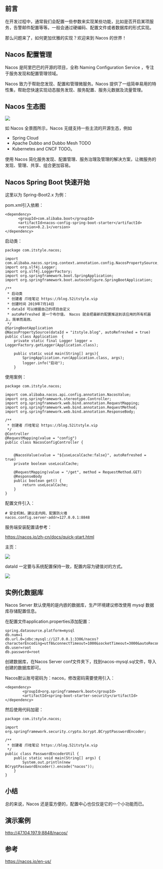 ## 前言

在开发过程中，通常我们会配置一些参数来实现某些功能，比如是否开启某项服务，告警邮件配置等等。一般会通过硬编码、配置文件或者数据库的形式实现。

那么问题来了，如何更加优雅的实现？欢迎来到 Nacos 的世界！

## Nacos 配置管理

Nacos 是阿里巴巴的开源的项目，全称 Naming Configuration Service ，专注于服务发现和配置管理领域。

Nacos 致力于帮助您发现、配置和管理微服务。Nacos 提供了一组简单易用的特性集，帮助您快速实现动态服务发现、服务配置、服务元数据及流量管理。

## Nacos 生态图

![](https://blog.52itstyle.vip/201907/109211-20190722085842453-28430656.png)

如 Nacos 全景图所示，Nacos 无缝支持一些主流的开源生态，例如

  * Spring Cloud
  * Apache Dubbo and Dubbo Mesh TODO
  * Kubernetes and CNCF TODO。

使用 Nacos 简化服务发现、配置管理、服务治理及管理的解决方案，让微服务的发现、管理、共享、组合更加容易。

## Nacos Spring Boot 快速开始

这里以为 Spring-Boot2.x 为例：

pom.xml引入依赖：

    
    
    <dependency>
          <groupId>com.alibaba.boot</groupId>
          <artifactId>nacos-config-spring-boot-starter</artifactId>
          <version>0.2.1</version>
    </dependency>

启动类：

    
    
    package com.itstyle.nacos;
    
    import com.alibaba.nacos.spring.context.annotation.config.NacosPropertySource;
    import org.slf4j.Logger;
    import org.slf4j.LoggerFactory;
    import org.springframework.boot.SpringApplication;
    import org.springframework.boot.autoconfigure.SpringBootApplication;
    
    /**
     * 启动类
     * 创建者 爪哇笔记 https://blog.52itstyle.vip
     * 创建时间 2019年7月14日
     * dataId 可以根据自己的项目自定义
     * autoRefreshed 是一个布尔值， Nacos 就会把最新的配置推送到该应用的所有机器上，简单而高效。
     */
    @SpringBootApplication
    @NacosPropertySource(dataId = "itstyle.blog", autoRefreshed = true)
    public class Application  {
        private static final Logger logger = LoggerFactory.getLogger(Application.class);
    
        public static void main(String[] args){
            SpringApplication.run(Application.class, args);
            logger.info("启动");
        }
    

使用案例：

    
    
    package com.itstyle.nacos;
    
    import com.alibaba.nacos.api.config.annotation.NacosValue;
    import org.springframework.stereotype.Controller;
    import org.springframework.web.bind.annotation.RequestMapping;
    import org.springframework.web.bind.annotation.RequestMethod;
    import org.springframework.web.bind.annotation.ResponseBody;
    
    /**
     * 创建者 爪哇笔记 https://blog.52itstyle.vip
     */
    @Controller
    @RequestMapping(value = "config")
    public class NacosConfigController {
    
    
        @NacosValue(value = "${useLocalCache:false}", autoRefreshed = true)
        private boolean useLocalCache;
    
        @RequestMapping(value = "/get", method = RequestMethod.GET)
        @ResponseBody
        public boolean get() {
            return useLocalCache;
        }
    }
    

配置文件引入：

    
    
    # 安全机制，建议走内网、配置防火墙
    nacos.config.server-addr=127.0.0.1:8848

服务端安装配置请参考：

https://nacos.io/zh-cn/docs/quick-start.html

主页：

![](https://blog.52itstyle.vip/201907/109211-20190722085907641-1424567100.png)

dataId 一定要与系统配置保持一致，配置内容为键值对的方式。

![](https://blog.52itstyle.vip/201907/109211-20190722085918930-665752020.png)

## 实例化数据库

Nacos Server 默认使用的是内嵌的数据库，生产环境建议修改使用 mysql 数据库存储配置信息。

在配置文件application.properties添加配置：

    
    
    spring.datasource.platform=mysql
    db.num=1
    db.url.0=jdbc:mysql://127.0.0.1:3306/nacos?characterEncoding=utf8&connectTimeout=1000&socketTimeout=3000&autoReconnect=true
    db.user=root
    db.password=root

创建数据库，在Nacos Server conf文件夹下，找到nacos-mysql.sql文件，导入创建的数据库即可。

Nacos默认账号密码为：nacos，修改密码需要使用引入：

    
    
    <dependency>
            <groupId>org.springframework.boot</groupId>
            <artifactId>spring-boot-starter-security</artifactId>
    </dependency>

然后使用代码加密：

    
    
    package com.itstyle.nacos;
    
    import org.springframework.security.crypto.bcrypt.BCryptPasswordEncoder;
    
    /**
     * 创建者 爪哇笔记 https://blog.52itstyle.vip
     */
    public class PasswordEncoderUtil {
        public static void main(String[] args) {
            System.out.println(new BCryptPasswordEncoder().encode("nacos"));
        }
    }

## 小结

总的来说，Nacos 还是蛮方便的，配置中心也仅仅是它的一个小功能而已。

## 演示案例

http://47.104.197.9:8848/nacos/

## 参考

https://nacos.io/en-us/

